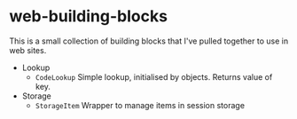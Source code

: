 # web-building-blocks

This is a small collection of building blocks that I've pulled together to use
in web sites.

- Lookup
  - `CodeLookup` Simple lookup, initialised by objects. Returns value of key.
- Storage
  - `StorageItem` Wrapper to manage items in session storage
